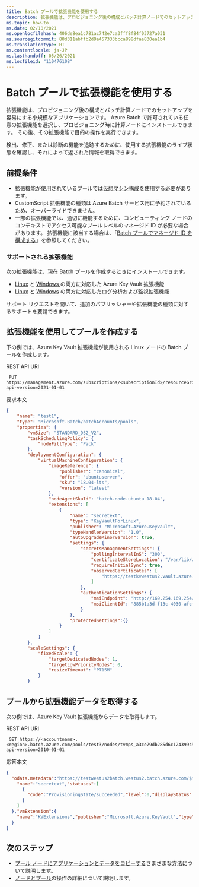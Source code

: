 ```yaml
---
title: Batch プールで拡張機能を使用する
description: 拡張機能は、プロビジョニング後の構成とバッチ計算ノードでのセットアップを容易にする小規模なアプリケーションです。
ms.topic: how-to
ms.date: 02/10/2021
ms.openlocfilehash: 406de8ea1c781ac742e7ca3fff8f84f03727a031
ms.sourcegitcommit: 80d311abffb2d9a457333bcca898dfae830ea1b4
ms.translationtype: HT
ms.contentlocale: ja-JP
ms.lasthandoff: 05/26/2021
ms.locfileid: "110476108"
---
```

# <a name="use-extensions-with-batch-pools"></a>Batch プールで拡張機能を使用する

拡張機能は、プロビジョニング後の構成とバッチ計算ノードでのセットアップを容易にする小規模なアプリケーションです。 Azure Batch で許可されている任意の拡張機能を選択し、プロビジョニング時に計算ノードにインストールできます。 その後、その拡張機能で目的の操作を実行できます。

検出、修正、または診断の機能を追跡するために、使用する拡張機能のライブ状態を確認し、それによって返された情報を取得できます。

## <a name="prerequisites"></a>前提条件

- 拡張機能が使用されているプールでは[仮想マシン構成](nodes-and-pools.md#virtual-machine-configuration)を使用する必要があります。
- CustomScript 拡張機能の種類は Azure Batch サービス用に予約されているため、オーバーライドできません。
- 一部の拡張機能では、適切に機能するために、コンピューティング ノードのコンテキストでアクセス可能なプールレベルのマネージド ID が必要な場合があります。 拡張機能に該当する場合は、「[Batch プールでマネージド ID を構成する](managed-identity-pools.md)」を参照してください。

### <a name="supported-extensions"></a>サポートされる拡張機能

次の拡張機能は、現在 Batch プールを作成するときにインストールできます。

- [Linux](../virtual-machines/extensions/key-vault-linux.md) と [Windows ](../virtual-machines/extensions/key-vault-windows.md) の両方に対応した Azure Key Vault 拡張機能
- [Linux](../virtual-machines/extensions/oms-linux.md) と [Windows](../virtual-machines/extensions/oms-windows.md) の両方に対応したログ分析および監視拡張機能

サポート リクエストを開いて、追加のパブリッシャーや拡張機能の種類に対するサポートを要請できます。

## <a name="create-a-pool-with-extensions"></a>拡張機能を使用してプールを作成する

下の例では、Azure Key Vault 拡張機能が使用される Linux ノードの Batch プールを作成します。

REST API URI

```http
 PUT https://management.azure.com/subscriptions/<subscriptionId>/resourceGroups/<resourceGroup>/providers/Microsoft.Batch/batchAccounts/<batchaccountName>/pools/<batchpoolName>?api-version=2021-01-01
```

要求本文

```json
{
    "name": "test1",
    "type": "Microsoft.Batch/batchAccounts/pools",
    "properties": {
        "vmSize": "STANDARD_DS2_V2",
        "taskSchedulingPolicy": {
            "nodeFillType": "Pack"
        },
        "deploymentConfiguration": {
            "virtualMachineConfiguration": {
                "imageReference": {
                    "publisher": "canonical",
                    "offer": "ubuntuserver",
                    "sku": "18.04-lts",
                    "version": "latest"
                },
                "nodeAgentSkuId": "batch.node.ubuntu 18.04",
                "extensions": [
                    {
                        "name": "secretext",
                        "type": "KeyVaultForLinux",
                        "publisher": "Microsoft.Azure.KeyVault",
                        "typeHandlerVersion": "1.0",
                        "autoUpgradeMinorVersion": true,
                        "settings": {
                            "secretsManagementSettings": {
                                "pollingIntervalInS": "300",
                                "certificateStoreLocation": "/var/lib/waagent/Microsoft.Azure.KeyVault",
                                "requireInitialSync": true,
                                "observedCertificates": [
                                    "https://testkvwestus2.vault.azure.net/secrets/authsecreat"
                                ]
                            },
                            "authenticationSettings": {
                                "msiEndpoint": "http://169.254.169.254/metadata/identity",
                                "msiClientId": "885b1a3d-f13c-4030-afcf-9f05044d78dc"
                            }
                        },
                        "protectedSettings":{}
                    }
                ]
            }
        },
        "scaleSettings": {
            "fixedScale": {
                "targetDedicatedNodes": 1,
                "targetLowPriorityNodes": 0,
                "resizeTimeout": "PT15M"
            }
        }
```

## <a name="get-extension-data-from-a-pool"></a>プールから拡張機能データを取得する

次の例では、Azure Key Vault 拡張機能からデータを取得します。

REST API URI

```http
 GET https://<accountname>.<region>.batch.azure.com/pools/test3/nodes/tvmps_a3ce79db285d6c124399c5bd3f3cf308d652c89675d9f1f14bfc184476525278_d/extensions/secretext?api-version=2010-01-01
```

応答本文

```json
{
  "odata.metadata":"https://testwestus2batch.westus2.batch.azure.com/$metadata#extensions/@Element","instanceView":{
    "name":"secretext","statuses":[
      {
        "code":"ProvisioningState/succeeded","level":0,"displayStatus":"Provisioning succeeded","message":"Successfully started Key Vault extension service. 2021-02-08T19:49:39Z"
      }
    ]
  },"vmExtension":{
    "name":"KVExtensions","publisher":"Microsoft.Azure.KeyVault","type":"KeyVaultForLinux","typeHandlerVersion":"1.0","autoUpgradeMinorVersion":true,"settings":"{\r\n  \"secretsManagementSettings\": {\r\n    \"pollingIntervalInS\": \"300\",\r\n    \"certificateStoreLocation\": \"/var/lib/waagent/Microsoft.Azure.KeyVault\",\r\n    \"requireInitialSync\": true,\r\n    \"observedCertificates\": [\r\n      \"https://testkvwestus2.vault.azure.net/secrets/testumi\"\r\n    ]\r\n  },\r\n  \"authenticationSettings\": {\r\n    \"msiEndpoint\": \"http://169.254.169.254/metadata/identity\",\r\n    \"msiClientId\": \"885b1a3d-f13c-4030-afcf-922f05044d78dc\"\r\n  }\r\n}"
  }
}

```

## <a name="next-steps"></a>次のステップ

- [プール ノードにアプリケーションとデータをコピーする](batch-applications-to-pool-nodes.md)さまざまな方法について説明します。
- [ノードとプール](nodes-and-pools.md)の操作の詳細について説明します。
